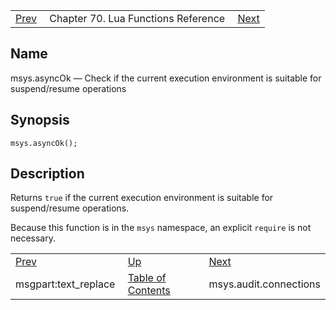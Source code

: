|     |     |     |
| --- | --- | --- |
| [Prev](lua.ref.msgpart_text_replace)  | Chapter 70. Lua Functions Reference |  [Next](lua.ref.msys.audit.connections) |

<a name="lua.ref.msys.asyncOk"></a>
## Name

msys.asyncOk — Check if the current execution environment is suitable for suspend/resume operations

<a name="idp17220656"></a>
## Synopsis

`msys.asyncOk();`

<a name="idp17222896"></a>
## Description

Returns `true` if the current execution environment is suitable for suspend/resume operations.

Because this function is in the `msys` namespace, an explicit `require` is not necessary.

|     |     |     |
| --- | --- | --- |
| [Prev](lua.ref.msgpart_text_replace)  | [Up](lua.function.details) |  [Next](lua.ref.msys.audit.connections) |
| msgpart:text_replace  | [Table of Contents](index) |  msys.audit.connections |

